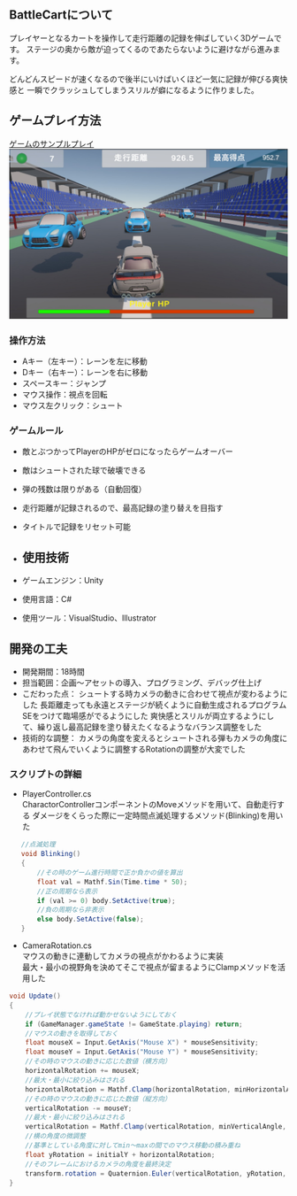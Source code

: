 ## BattleCartについて
プレイヤーとなるカートを操作して走行距離の記録を伸ばしていく3Dゲームです。
ステージの奥から敵が迫ってくるのであたらないように避けながら進みます。
  
どんどんスピードが速くなるので後半にいけばいくほど一気に記録が伸びる爽快感と
一瞬でクラッシュしてしまうスリルが癖になるように作りました。

## ゲームプレイ方法
[ゲームのサンプルプレイ](https://rune337.github.io/BattleCart_web/)
![ゲーム画面](readmeImg/batttlecart_portfolio.jpg)
  
### 操作方法
* Aキー（左キー）：レーンを左に移動
* Dキー（右キー）：レーンを右に移動
* スペースキー：ジャンプ
* マウス操作：視点を回転
* マウス左クリック：シュート
### ゲームルール
* 敵とぶつかってPlayerのHPがゼロになったらゲームオーバー
* 敵はシュートされた球で破壊できる
* 弾の残数は限りがある（自動回復）
* 走行距離が記録されるので、最高記録の塗り替えを目指す
* タイトルで記録をリセット可能

* ## 使用技術
* ゲームエンジン：Unity
* 使用言語：C#
* 使用ツール：VisualStudio、Illustrator

## 開発の工夫
* 開発期間：18時間
* 担当範囲：企画～アセットの導入、プログラミング、デバッグ仕上げ
* こだわった点：
シュートする時カメラの動きに合わせて視点が変わるようにした
長距離走っても永遠とステージが続くように自動生成されるプログラム
SEをつけて臨場感がでるようにした
爽快感とスリルが両立するようにして、繰り返し最高記録を塗り替えたくなるようなバランス調整をした
* 技術的な調整：
カメラの角度を変えるとシュートされる弾もカメラの角度にあわせて飛んでいくように調整するRotationの調整が大変でした

### スクリプトの詳細
* PlayerController.cs  
CharactorControllerコンポーネントのMoveメソッドを用いて、自動走行する
ダメージをくらった際に一定時間点滅処理するメソッド(Blinking)を用いた
```C#
   //点滅処理
   void Blinking()
   {
       //その時のゲーム進行時間で正か負かの値を算出
       float val = Mathf.Sin(Time.time * 50);
       //正の周期なら表示
       if (val >= 0) body.SetActive(true);
       //負の周期なら非表示
       else body.SetActive(false);
   }
```


* CameraRotation.cs  
マウスの動きに連動してカメラの視点がかわるように実装  
最大・最小の視野角を決めてそこで視点が留まるようにClampメソッドを活用した  
```C#
void Update()
{
    //プレイ状態でなければ動かせないようにしておく
    if (GameManager.gameState != GameState.playing) return;
    //マウスの動きを取得しておく
    float mouseX = Input.GetAxis("Mouse X") * mouseSensitivity;
    float mouseY = Input.GetAxis("Mouse Y") * mouseSensitivity;
    //その時のマウスの動きに応じた数値（横方向）
    horizontalRotation += mouseX;
    //最大・最小に絞り込みはされる
    horizontalRotation = Mathf.Clamp(horizontalRotation, minHorizontalAngle, maxHorizontalAngle);
    //その時のマウスの動きに応じた数値（縦方向）
    verticalRotation -= mouseY;
    //最大・最小に絞り込みはされる
    verticalRotation = Mathf.Clamp(verticalRotation, minVerticalAngle, maxVerticalAngle);
    //横の角度の微調整
    //基準としている角度に対してmin～maxの間でのマウス移動の積み重ね
    float yRotation = initialY + horizontalRotation;
    //そのフレームにおけるカメラの角度を最終決定
    transform.rotation = Quaternion.Euler(verticalRotation, yRotation, 0);
}
```
